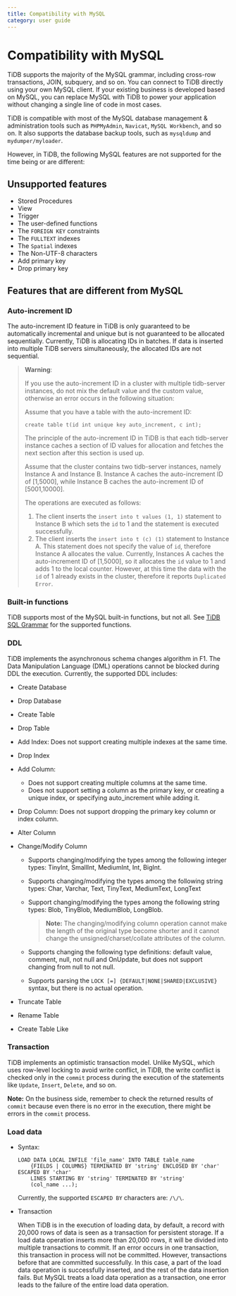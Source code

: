 ```yaml
---
title: Compatibility with MySQL
category: user guide
---
```


# Compatibility with MySQL

TiDB supports the majority of the MySQL grammar, including cross-row transactions, JOIN, subquery, and so on. You can connect to TiDB directly using your own MySQL client. If your existing business is developed based on MySQL, you can replace MySQL with TiDB to power your application without changing a single line of code in most cases.

TiDB is compatible with most of the MySQL database management & administration tools such as `PHPMyAdmin`, `Navicat`, `MySQL Workbench`, and so on. It also supports the database backup tools, such as `mysqldump` and `mydumper/myloader`.

However, in TiDB, the following MySQL features are not supported for the time being or are different:

## Unsupported features

+ Stored Procedures
+ View
+ Trigger
+ The user-defined functions
+ The `FOREIGN KEY` constraints
+ The `FULLTEXT` indexes
+ The `Spatial` indexes
+ The Non-UTF-8 characters
+ Add primary key
+ Drop primary key

## Features that are different from MySQL

### Auto-increment ID

The auto-increment ID feature in TiDB is only guaranteed to be automatically incremental and unique but is not guaranteed to be allocated sequentially. Currently, TiDB is allocating IDs in batches. If data is inserted into multiple TiDB servers simultaneously, the allocated IDs are not sequential.

> **Warning**:
> 
> If you use the auto-increment ID in a cluster with multiple tidb-server instances, do not mix the default value and the custom value, otherwise an error occurs in the following situation:
> 
> Assume that you have a table with the auto-increment ID:
> 
> ```
> create table t(id int unique key auto_increment, c int);
> ```
> 
> The principle of the auto-increment ID in TiDB is that each tidb-server instance caches a section of ID values for allocation and fetches the next section after this section is used up.
>
> Assume that the cluster contains two tidb-server instances, namely Instance A and Instance B. Instance A caches the auto-increment ID of [1,5000], while Instance B caches the auto-increment ID of [5001,10000].
> 
> The operations are executed as follows:
>
> 1. The client inserts the `insert into t values (1, 1)` statement to Instance B which sets the `id` to 1 and the statement is executed successfully.
> 2. The client inserts the `insert into t (c) (1)` statement to Instance A. This statement does not specify the value of `id`, therefore Instance A allocates the value. Currently, Instances A caches the auto-increment ID of [1,5000], so it allocates the `id` value to 1 and adds 1 to the local counter. However, at this time the data with the `id` of 1 already exists in the cluster, therefore it reports `Duplicated Error`.

### Built-in functions

TiDB supports most of the MySQL built-in functions, but not all. See [TiDB SQL Grammar](https://pingcap.github.io/sqlgram/#FunctionCallKeyword) for the supported functions.

### DDL

TiDB implements the asynchronous schema changes algorithm in F1. The Data Manipulation Language (DML) operations cannot be blocked during DDL the execution. Currently, the supported DDL includes:

+ Create Database
+ Drop Database
+ Create Table
+ Drop Table
+ Add Index: Does not support creating multiple indexes at the same time.
+ Drop Index
+ Add Column:
    - Does not support creating multiple columns at the same time.
    - Does not support setting a column as the primary key, or creating a unique index, or specifying auto_increment while adding it.
+ Drop Column: Does not support dropping the primary key column or index column.
+ Alter Column
+ Change/Modify Column
    - Supports changing/modifying the types among the following integer types: TinyInt, SmallInt, MediumInt, Int, BigInt.
    - Supports changing/modifying the types among the following string types: Char, Varchar, Text, TinyText, MediumText, LongText
    - Support changing/modifying the types among the following string types: Blob, TinyBlob, MediumBlob, LongBlob.
    
        > **Note:** The changing/modifying column operation cannot make the length of the original type become shorter and it cannot change the unsigned/charset/collate attributes of the column.

    - Supports changing the following type definitions: default value, comment, null, not null and OnUpdate, but does not support changing from null to not null.
    - Supports parsing the `LOCK [=] {DEFAULT|NONE|SHARED|EXCLUSIVE}` syntax, but there is no actual operation.

+ Truncate Table
+ Rename Table
+ Create Table Like

### Transaction

TiDB implements an optimistic transaction model. Unlike MySQL, which uses row-level locking to avoid write conflict, in TiDB, the write conflict is checked only in the `commit` process during the execution of the statements like `Update`, `Insert`, `Delete`, and so on.

**Note:** On the business side, remember to check the returned results of `commit` because even there is no error in the execution, there might be errors in the `commit` process.

### Load data

+ Syntax:

    ```
    LOAD DATA LOCAL INFILE 'file_name' INTO TABLE table_name
        {FIELDS | COLUMNS} TERMINATED BY 'string' ENCLOSED BY 'char' ESCAPED BY 'char'
        LINES STARTING BY 'string' TERMINATED BY 'string'
        (col_name ...);
    ```
    
    Currently, the supported `ESCAPED BY` characters are: `/\/\`.

+ Transaction

    When TiDB is in the execution of loading data, by default, a record with 20,000 rows of data is seen as a transaction for persistent storage. If a load data operation inserts more than 20,000 rows, it will be divided into multiple transactions to commit. If an error occurs in one transaction, this transaction in process will not be committed. However, transactions before that are committed successfully. In this case, a part of the load data operation is successfully inserted, and the rest of the data insertion fails. But MySQL treats a load data operation as a transaction, one error leads to the failure of the entire load data operation.